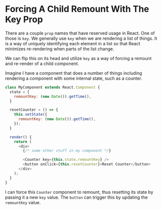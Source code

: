 # Forcing A Child Remount With The Key Prop

There are a couple `prop` names that have reserved usage in React. One of
those is `key`. We generally use `key` when we are rendering a list of
things. It is a way of uniquely identifying each element in a list so that
React minimizes re-rendering when parts of the list change.

We can flip this on its head and utilize `key` as a way of forcing a remount
and re-render of a child component.

Imagine I have a component that does a number of things including rendering
a component with some internal state, such as a counter.

```javascript
class MyComponent extends React.Component {
  state = {
    remountKey: (new Date()).getTime(),
  }

  resetCounter = () => {
    this.setState({
      remountKey: (new Date()).getTime(),
    });
  }

  render() {
    return (
      <div>
        {/* some other stuff in my component */}

        <Counter key={this.state.remountKey} />
        <button onClick={this.resetCounter}>Reset Counter</button>
      </div>
    );
  }
}
```

I can force this `Counter` component to remount, thus resetting its state by
passing it a new `key` value. The `button` can trigger this by updating the
`remountKey` value.
